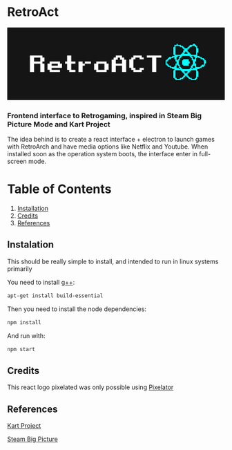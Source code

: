 
# RetroAct
![RetroAct Banner](RetroAct.png)
### Frontend interface to Retrogaming, inspired in Steam Big Picture Mode and Kart Project

The idea behind is to create a react interface + electron to launch games with RetroArch and have media options like Netflix and Youtube. When installed soon as the operation system boots, the interface enter in full-screen mode.

# Table of Contents
1. [Installation](#install)
2. [Credits](#credits)
3. [References](#references)

<a name="install"></a>
## Instalation
This should be really simple to install, and intended to run in linux systems primarily

You need to install [g++](https://unix.stackexchange.com/questions/140350/linux-g-command-not-found):
```bash
apt-get install build-essential
```

Then you need to install the node dependencies:
```bash
npm install
```

And run with:
```bash
npm start
```

<a name="credits"></a>
## Credits
This react logo pixelated was only possible using [Pixelator](http://pixelatorapp.com/)

<a name="references"></a>
## References
[Kart Project](https://github.com/maddox/kart)

[Steam Big Picture](https://store.steampowered.com/bigpicture)

